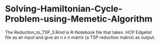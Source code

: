 # Solving-Hamiltonian-Cycle-Problem-using-Memetic-Algorithm

The Reduciton_to_TSP_3.Rmd is R-Notebook file that takes .HCP Edgelist file as an input and give an n x n matrix (a TSP reduction matrix) as output.
